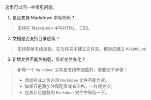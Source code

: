 <!--
title: 常见问题 
sort: 2
-->

这里可以问一些常见问题。

1. 是否支持 Markdown 中写代码？

  > 支持在 Markdown 中写HTML、CSS。

2. 文档是否支持目录层级？

  > 支持菜单无线层级，在文件夹中建立文件夹，相对应建立 `README.md`

3. 新增文件不能热加载，监听文件变化？

  > 新增一个 `Markdown` 文件是支持热加载的，需要如下步骤：
  > - 添加完成之后必须 `Markdown` 文件不能为空。
  > - 如果只是添加注释配置或者空格，一样视为空。
  > - 在其它已加载的 `Markdown` 文件中保存一下。
